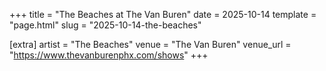 +++
title = "The Beaches at The Van Buren"
date = 2025-10-14
template = "page.html"
slug = "2025-10-14-the-beaches"

[extra]
artist = "The Beaches"
venue = "The Van Buren"
venue_url = "https://www.thevanburenphx.com/shows"
+++
